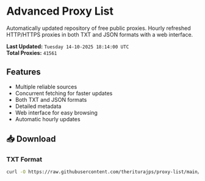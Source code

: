 # Advanced Proxy List

Automatically updated repository of free public proxies. Hourly refreshed HTTP/HTTPS proxies in both TXT and JSON formats with a web interface.

**Last Updated:** `Tuesday 14-10-2025 18:14:00 UTC`  
**Total Proxies:** `41561`

## Features
- Multiple reliable sources
- Concurrent fetching for faster updates
- Both TXT and JSON formats
- Detailed metadata
- Web interface for easy browsing
- Automatic hourly updates

## 📥 Download

### TXT Format
```bash
curl -O https://raw.githubusercontent.com/theriturajps/proxy-list/main/proxies.txt
